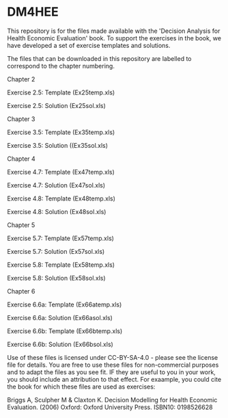 # DM4HEE
This repository is for the files made available with the 'Decision Analysis for Health Economic Evaluation' book.  To support the exercises in the book, we have developed a set of exercise templates and solutions. 

The files that can be downloaded in this repository are labelled to correspond to the chapter numbering.

Chapter 2

Exercise 2.5: Template (Ex25temp.xls)

Exercise 2.5: Solution (Ex25sol.xls)

Chapter 3

Exercise 3.5: Template (Ex35temp.xls)

Exercise 3.5: Solution ((Ex35sol.xls)

Chapter 4

Exercise 4.7: Template (Ex47temp.xls)

Exercise 4.7: Solution (Ex47sol.xls)

Exercise 4.8: Template (Ex48temp.xls)

Exercise 4.8: Solution (Ex48sol.xls)

Chapter 5

Exercise 5.7: Template (Ex57temp.xls)

Exercise 5.7: Solution (Ex57sol.xls)

Exercise 5.8: Template (Ex58temp.xls)

Exercise 5.8: Solution (Ex58sol.xls)

Chapter 6

Exercise 6.6a: Template (Ex66atemp.xls)

Exercise 6.6a: Solution (Ex66asol.xls)

Exercise 6.6b: Template (Ex66btemp.xls)

Exercise 6.6b: Solution (Ex66bsol.xls)


Use of these files is licensed under CC-BY-SA-4.0 - please see the license file for details.  You are free to use these files for non-commercial purposes and to adapt the files as you see fit.  IF they are useful to you in your work, you should include an attribution to that effect.  For exaample, you could cite the book for which these files are used as exercises:

Briggs A, Sculpher M & Claxton K. Decision Modelling for Health Economic Evaluation.  (2006) Oxford: Oxford University Press.  ISBN10: 0198526628

